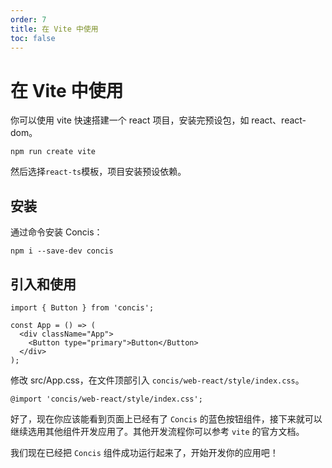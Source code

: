 ```yaml
---
order: 7
title: 在 Vite 中使用
toc: false
---
```


# 在 Vite 中使用

你可以使用 vite 快速搭建一个 react 项目，安装完预设包，如 react、react-dom。

```
npm run create vite
```

然后选择`react-ts`模板，项目安装预设依赖。

## 安装

通过命令安装 Concis：

```
npm i --save-dev concis
```

## 引入和使用

```
import { Button } from 'concis';

const App = () => (
  <div className="App">
    <Button type="primary">Button</Button>
  </div>
);
```

修改 src/App.css，在文件顶部引入 `concis/web-react/style/index.css`。

```
@import 'concis/web-react/style/index.css';
```

好了，现在你应该能看到页面上已经有了 `Concis` 的蓝色按钮组件，接下来就可以继续选用其他组件开发应用了。其他开发流程你可以参考 `vite` 的官方文档。

我们现在已经把 `Concis` 组件成功运行起来了，开始开发你的应用吧！
